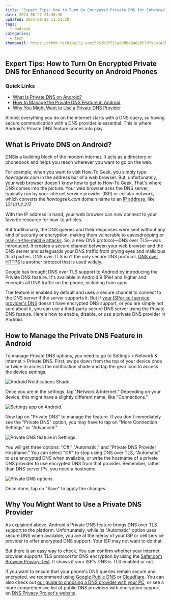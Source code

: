 ```yaml
---
title: "Expert Tips: How to Turn On Encrypted Private DNS for Enhanced Security on Android Phones"
date: 2024-08-27 21:36:36
updated: 2024-08-29 11:51:20
tags:
  - android
categories:
  - tech
thumbnail: https://thmb.techidaily.com/5962b87511edddba346cb57d7aca143b8c59fba6d9e1757c64fcaafab203f67d.jpg
---
```


## Expert Tips: How to Turn On Encrypted Private DNS for Enhanced Security on Android Phones

### Quick Links

* [What Is Private DNS on Android?](https://facebook-video-footage.techidaily.com/updated-chart-your-course-to-youtube-riches-the-essential-500-threshold-for-2024/)
* [How to Manage the Private DNS Feature in Android](https://tech-revival.techidaily.com/is-chatgpt-counterfeit-proof/)
* [Why You Might Want to Use a Private DNS Provider](https://ai-video-translation.techidaily.com/how-to-auto-translate-youtube-videos-into-different-languages-for-2024/)

 Almost everything you do on the internet starts with a DNS query, so having secure communication with a DNS provider is essential. This is where Android's Private DNS feature comes into play.

##  What Is Private DNS on Android?

[DNS](https://video-capture.techidaily.com/new-2024-approved-quick-tips-for-ios-screen-record/)is a building block of the modern internet. It acts as a directory or phonebook and helps you reach wherever you want to go on the web.

 For example, when you want to visit How-To Geek, you simply type _howtogeek.com_ in the address bar of a web browser. But, unfortunately, your web browser doesn't know how to get to How-To Geek. That's where DNS comes into the picture. Your web browser asks the DNS server, typically run by your internet service provider (ISP) or cellular network, which converts the _howtogeek.com_ domain name to an [IP address](https://fake-location.techidaily.com/fake-the-location-to-get-around-the-mlb-blackouts-on-apple-iphone-14-pro-drfone-by-drfone-virtual-ios/), like _151.101.2.217_ 

 With the IP address in hand, your web browser can now connect to your favorite resource for how-to articles.

 But traditionally, the DNS queries and their responses were sent without any kind of security or encryption, making them vulnerable to eavesdropping or [man-in-the-middle attacks](https://vp-tips.techidaily.com/new-preserving-sound-integrity-with-ffmpeg-extract-for-2024/). So, a new DNS protocol—DNS over TLS—was introduced. It creates a secure channel between your web browser and the DNS server and safeguards your DNS traffic from prying eyes and malicious third parties. DNS over TLS isn't the only secure DNS protocol, [DNS over HTTPS](https://hardware-updates.techidaily.com/insignia-thunderbolt-usb-cable-with-ethernet-adapter-software/) is another protocol that is used widely.

 Google has brought DNS over TLS support to Android by introducing the Private DNS feature. It's available in Android 9 (Pie) and higher and encrypts all DNS traffic on the phone, including from apps.

 The feature is enabled by default and uses a secure channel to connect to the DNS server if the server supports it. But if [your ISP](https://easy-unlock-android.techidaily.com/the-ultimate-guide-to-oneplus-open-pattern-lock-screen-everything-you-need-to-know-by-drfone-android/)[or cell service provider's DNS](https://fake-location.techidaily.com/in-2024-3utools-virtual-location-not-working-on-nubia-z50s-pro-fix-now-drfone-by-drfone-virtual-android/) doesn't have encrypted DNS support, or you are simply not sure about it, you can use a third-party secure DNS server using the Private DNS feature. Here's how to enable, disable, or use a private DNS provider in Android.

##  How to Manage the Private DNS Feature in Android

 To manage Private DNS options, you need to go to Settings > Network & Internet > Private DNS. First, swipe down from the top of your device once or twice to access the notification shade and tap the gear icon to access the device settings.

![Android Notifications Shade.](https://static1.howtogeekimages.com/wordpress/wp-content/uploads/2023/12/screenshot_20231221-150342.png) 

 Once you are in the settings, tap "Network & Internet." Depending on your device, this might have a slightly different name, like "Connections."

![Settings app on Android.](https://static1.howtogeekimages.com/wordpress/wp-content/uploads/2023/12/screenshot_20231221-150349.png) 

 Now tap on "Private DNS" to manage the feature. If you don't immediately see the "Private DNS" option, you may have to tap on "More Connection Settings" or "Advanced."

![Private DNS feature in Settings.](https://static1.howtogeekimages.com/wordpress/wp-content/uploads/2023/12/screenshot_20231221-150359.png) 

 You will get three options: "Off," "Automatic," and "Private DNS Provider Hostname." You can select "Off" to stop using DNS over TLS, "Automatic" to use encrypted DNS when available, or write the hostname of a private DNS provider to use encrypted DNS from that provider. Remember, rather than DNS server IPs, you need a hostname.

![Private DNS options.](https://static1.howtogeekimages.com/wordpress/wp-content/uploads/2023/12/screenshot_20231221-150444.png) 

 Once done, tap on "Save" to apply the changes.

##  Why You Might Want to Use a Private DNS Provider

 As explained above, Android's Private DNS feature brings DNS over TLS support to the platform. Unfortunately, while its "Automatic" option uses secure DNS when available, you are at the mercy of your ISP or cell service provider to offer encrypted DNS support. Your ISP may not want to do that.

 But there is an easy way to check. You can confirm whether your internet provider supports TLS protocol for DNS encryption by using the [Safer.com Browser Privacy Test](https://safer.com/). It shows if your ISP's DNS is TLS enabled or not.

 If you want to ensure that your phone's DNS queries remain secure and encrypted, we recommend using [Google Public DNS](https://developers.google.com/speed/public-dns/docs/using#android) or [Cloudflare](https://blog.cloudflare.com/enable-private-dns-with-1-1-1-1-on-android-9-pie/). You can also check out [our guide to choosing a DNS provider with your PC](https://screen-sharing-recording.techidaily.com/in-2024-screen-review-snapshot-is-active-8-top-tier-or-not/), or see a more comprehensive list of public DNS providers with encryption support on [DNS Privacy Project's website](https://dnsprivacy.org/public%5Fresolvers/).

<ins class="adsbygoogle"
     style="display:block"
     data-ad-format="autorelaxed"
     data-ad-client="ca-pub-7571918770474297"
     data-ad-slot="1223367746"></ins>



<ins class="adsbygoogle"
     style="display:block"
     data-ad-client="ca-pub-7571918770474297"
     data-ad-slot="8358498916"
     data-ad-format="auto"
     data-full-width-responsive="true"></ins>
